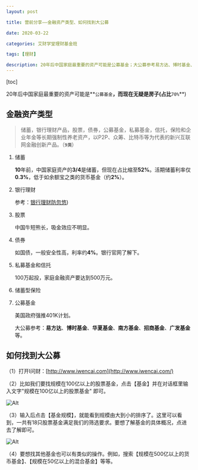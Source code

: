 ```yaml
---
layout: post

title: 营前分享——金融资产类型、如何找到大公募

date: 2020-03-22

categories: 艾财学堂理财基金班

tags: [理财]

description: 20年后中国家庭最重要的资产可能是公募基金；大公募参考易方达、博时基金、华夏基金、南方基金、招商基金、广发基金；I问财
---
```


[toc]

20年后中国家庭最重要的资产可能是**`公募基金`**，而现在无疑是房子(占比**`70%`**)

## 金融资产类型

> 储蓄，银行理财产品，股票，债券，公募基金，私募基金，信托，保险和企业年金等长期强制性养老资产，以P2P、众筹、比特币等为代表的新兴互联网金融创新产品。（**`9类`**）

1. 储蓄

   **10**年前，中国家庭资产的**3/4**是储蓄，但现在占比缩至**52%**。活期储蓄利率仅**0.3%**，低于如余额宝之类的货币基金（约**2%**）。

2. 银行理财

   参考：[银行理财防忽悠]([https://stupid-human.github.io/Blog/%E8%89%BE%E8%B4%A2%E5%AD%A6%E5%A0%82%E7%90%86%E8%B4%A2%E5%B0%8F%E7%99%BD%E8%AF%BE/2020/03/07/%E9%93%B6%E8%A1%8C%E7%90%86%E8%B4%A2%E9%98%B2%E5%BF%BD%E6%82%A0.html))

3. 股票

   中国牛短熊长，吸金效应不明显。

4. 债券

   如国债，一般安全性高，利率约**4%**。银行官网了解下。

5. 私募基金和信托

   100万起投，家庭金融资产要达到500万元。

6. 储蓄型保险

7. 公募基金

   美国政府强推401K计划。

   大公募参考：**易方达**、**博时基金**、**华夏基金**、**南方基金**、**招商基金**、**广发基金**等。

## 如何找到大公募

（1）打开I问财：[http://www.iwencai.com](http://www.iwencai.com/)

（2）比如我们要找规模在100亿以上的股票基金，点击【基金】并在对话框里输入文字"规模在100亿以上的股票基金" 即可。

![Alt](https://user-images.githubusercontent.com/35519242/77233837-35a65f00-6be5-11ea-9e7a-862f445b35e5.png)

（3）输入后点击【基金规模】，就能看到规模由大到小的排序了。这里可以看到，一共有18只股票基金满足我们的筛选要求。要想了解基金的具体概况，点进去了解即可。

![Alt](https://user-images.githubusercontent.com/35519242/77233851-4bb41f80-6be5-11ea-893f-b90449c600f0.png)

（4）要想找其他基金也可以有类似的操作。例如，搜索【规模在500亿以上的货币基金】、【规模在50亿以上的混合基金】等等。
